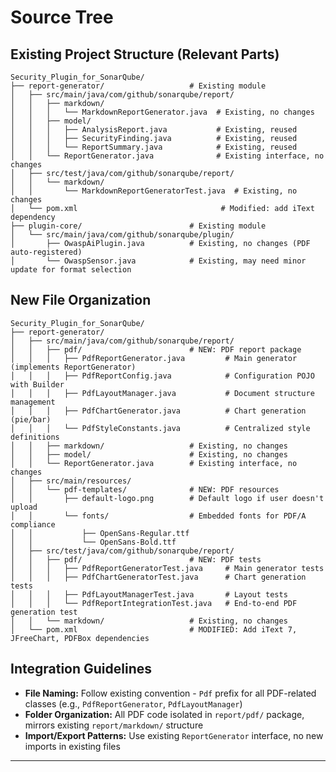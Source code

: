 # Source Tree

## Existing Project Structure (Relevant Parts)

```plaintext
Security_Plugin_for_SonarQube/
├── report-generator/                   # Existing module
│   ├── src/main/java/com/github/sonarqube/report/
│   │   ├── markdown/
│   │   │   └── MarkdownReportGenerator.java  # Existing, no changes
│   │   ├── model/
│   │   │   ├── AnalysisReport.java           # Existing, reused
│   │   │   ├── SecurityFinding.java          # Existing, reused
│   │   │   └── ReportSummary.java            # Existing, reused
│   │   └── ReportGenerator.java              # Existing interface, no changes
│   ├── src/test/java/com/github/sonarqube/report/
│   │   └── markdown/
│   │       └── MarkdownReportGeneratorTest.java  # Existing, no changes
│   └── pom.xml                                # Modified: add iText dependency
├── plugin-core/                        # Existing module
│   └── src/main/java/com/github/sonarqube/plugin/
│       ├── OwaspAiPlugin.java          # Existing, no changes (PDF auto-registered)
│       └── OwaspSensor.java            # Existing, may need minor update for format selection
```

## New File Organization

```plaintext
Security_Plugin_for_SonarQube/
├── report-generator/
│   ├── src/main/java/com/github/sonarqube/report/
│   │   ├── pdf/                        # NEW: PDF report package
│   │   │   ├── PdfReportGenerator.java         # Main generator (implements ReportGenerator)
│   │   │   ├── PdfReportConfig.java            # Configuration POJO with Builder
│   │   │   ├── PdfLayoutManager.java           # Document structure management
│   │   │   ├── PdfChartGenerator.java          # Chart generation (pie/bar)
│   │   │   └── PdfStyleConstants.java          # Centralized style definitions
│   │   ├── markdown/                   # Existing, no changes
│   │   ├── model/                      # Existing, no changes
│   │   └── ReportGenerator.java        # Existing interface, no changes
│   ├── src/main/resources/
│   │   └── pdf-templates/              # NEW: PDF resources
│   │       ├── default-logo.png        # Default logo if user doesn't upload
│   │       └── fonts/                  # Embedded fonts for PDF/A compliance
│   │           ├── OpenSans-Regular.ttf
│   │           └── OpenSans-Bold.ttf
│   ├── src/test/java/com/github/sonarqube/report/
│   │   ├── pdf/                        # NEW: PDF tests
│   │   │   ├── PdfReportGeneratorTest.java     # Main generator tests
│   │   │   ├── PdfChartGeneratorTest.java      # Chart generation tests
│   │   │   ├── PdfLayoutManagerTest.java       # Layout tests
│   │   │   └── PdfReportIntegrationTest.java   # End-to-end PDF generation test
│   │   └── markdown/                   # Existing, no changes
│   └── pom.xml                         # MODIFIED: Add iText 7, JFreeChart, PDFBox dependencies
```

## Integration Guidelines

- **File Naming:** Follow existing convention - `Pdf` prefix for all PDF-related classes (e.g., `PdfReportGenerator`, `PdfLayoutManager`)
- **Folder Organization:** All PDF code isolated in `report/pdf/` package, mirrors existing `report/markdown/` structure
- **Import/Export Patterns:** Use existing `ReportGenerator` interface, no new imports in existing files

---
